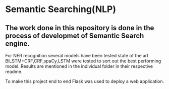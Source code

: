 # Semantic Searching(NLP)
## The work done in this repository is done in the process of developmet of Semantic Search engine.

For NER recognition several models have been tested state of the art  BiLSTM+CRF,CRF,spaCy,LSTM were tested to sort out the best performing model.
Results are mentioned in the individual folder in their respective readme.

To make this project end to end Flask was used to deploy a web application.
